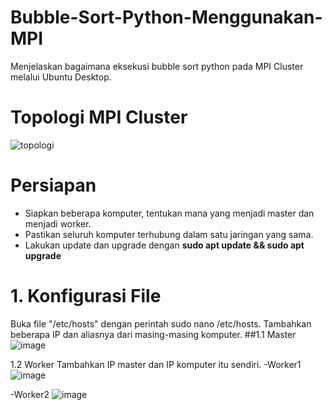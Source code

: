 # Bubble-Sort-Python-Menggunakan-MPI
Menjelaskan bagaimana eksekusi bubble sort python pada MPI Cluster melalui Ubuntu Desktop.

# Topologi MPI Cluster
![topologi](https://github.com/ZahraMaharaniP/Bubble-Sort-Python-Menggunakan-MPI/assets/149281915/500a6921-3860-4b6b-8cb3-94caf1d5fb21)

# Persiapan
- Siapkan beberapa komputer, tentukan mana yang menjadi master dan menjadi worker. 
- Pastikan seluruh komputer terhubung dalam satu jaringan yang sama.
- Lakukan update dan upgrade dengan **sudo apt update && sudo apt upgrade**

# 1. Konfigurasi File
Buka file "/etc/hosts" dengan perintah sudo nano /etc/hosts. Tambahkan beberapa IP dan aliasnya dari masing-masing komputer. 
##1.1 Master ![image](https://github.com/ZahraMaharaniP/Bubble-Sort-Python-Menggunakan-MPI/assets/149281915/b8c12b06-1468-4d9c-a6bd-80ecb458d10d)

1.2 Worker
Tambahkan IP master dan IP komputer itu sendiri.
-Worker1 ![image](https://github.com/ZahraMaharaniP/Bubble-Sort-Python-Menggunakan-MPI/assets/149281915/9176c1f8-c8b5-4483-bf4f-2ba9fa834cf9)

-Worker2 ![image](https://github.com/ZahraMaharaniP/Bubble-Sort-Python-Menggunakan-MPI/assets/149281915/ba8d99ba-2506-41ee-b18a-abd87161360b)

